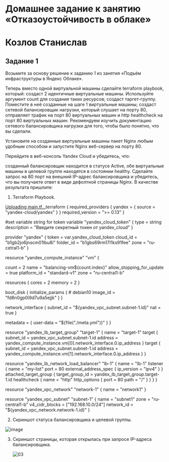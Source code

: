 # Домашнее задание к занятию «Отказоустойчивость в облаке»
# Козлов Станислав

## Задание 1
Возьмите за основу решение к заданию 1 из занятия «Подъём инфраструктуры в Яндекс Облаке».

Теперь вместо одной виртуальной машины сделайте terraform playbook, который:
создаст 2 идентичные виртуальные машины. Используйте аргумент count для создания таких ресурсов;
создаст таргет-группу. Поместите в неё созданные на шаге 1 виртуальные машины;
создаст сетевой балансировщик нагрузки, который слушает на порту 80, отправляет трафик на порт 80 виртуальных машин и http healthcheck на порт 80 виртуальных машин.
Рекомендуем изучить документацию сетевого балансировщика нагрузки для того, чтобы было понятно, что вы сделали.

Установите на созданные виртуальные машины пакет Nginx любым удобным способом и запустите Nginx веб-сервер на порту 80.

Перейдите в веб-консоль Yandex Cloud и убедитесь, что:

созданный балансировщик находится в статусе Active,
обе виртуальные машины в целевой группе находятся в состоянии healthy.
Сделайте запрос на 80 порт на внешний IP-адрес балансировщика и убедитесь, что вы получаете ответ в виде дефолтной страницы Nginx.
В качестве результата пришлите:

1. Terraform Playbook.

[Uploading main.tf…]()terraform {
  required_providers {
    yandex = {
      source = "yandex-cloud/yandex"
    }
  }
  required_version = ">= 0.13"
}

#set variable string for token
variable "yandex_cloud_token" {
  type = string
  description = "Введите секретный токен от yandex_cloud"
}

provider "yandex" {
  token                    = var.yandex_cloud_token
  cloud_id                 = "b1gb2jo6jnscm01lbu8i"
  folder_id                = "b1gbs69rm17l1ks91fee"
  zone                     = "ru-cetral1-b"
}

resource "yandex_compute_instance" "vm" {

  count                     = 2
  name                      = "balancing-vm${count.index}"
  allow_stopping_for_update = true
  platform_id               = "standard-v1"
  zone                      = "ru-central1-b"

  resources {
    cores  = 2
    memory = 2
  }

  boot_disk {
    initialize_params {
      # debian10
      image_id = "fd8n0gp0i9d7u9a5ejjk"
    }
  }

  network_interface {
    subnet_id = "${yandex_vpc_subnet.subnet-1.id}"
    nat       = true
  }
  
  metadata = {
    user-data = "${file("./meta.yml")}"
  }
}

resource "yandex_lb_target_group" "target-1" {
  name      = "target-1"
  target {
    subnet_id = yandex_vpc_subnet.subnet-1.id
    address   = yandex_compute_instance.vm[0].network_interface.0.ip_address
  }
  target {
    subnet_id = yandex_vpc_subnet.subnet-1.id
    address   = yandex_compute_instance.vm[1].network_interface.0.ip_address
  }
}

resource "yandex_lb_network_load_balancer" "lb-1" {
  name = "lb-1"
  listener {
    name = "my-list"
    port = 80
    external_address_spec {
      ip_version = "ipv4"
    }
  }
  attached_target_group {
    target_group_id = yandex_lb_target_group.target-1.id
    healthcheck {
      name = "http"
      http_options {
        port = 80
        path = "/"
      }
    }
  }
}

resource "yandex_vpc_network" "network-1" {
  name = "network1"
}
  
resource "yandex_vpc_subnet" "subnet-1" {
  name           = "subnet1"
  zone           = "ru-central1-b"
  v4_cidr_blocks = ["192.168.10.0/24"]
  network_id     = "${yandex_vpc_network.network-1.id}"
}


2. Скриншот статуса балансировщика и целевой группы.

  ![image](https://github.com/stkv1/cloud-balancing/assets/145263196/01a73f33-ed30-401d-9408-0879c4533fa7)


3. Скриншот страницы, которая открылась при запросе IP-адреса балансировщика.

   ![03](https://github.com/stkv1/cloud-balancing/assets/145263196/3cb56cef-0aab-4370-8954-c548650785bc)


